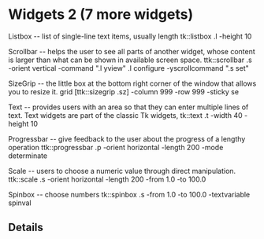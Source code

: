 # Widgets 2 (7 more widgets)

Listbox     -- list of single-line text items, usually length
            tk::listbox .l -height 10

Scrollbar   -- helps the user to see all parts of another widget, 
                whose content is larger than what can be shown in available screen space.
            ttk::scrollbar .s -orient vertical -command ".l yview" 
            .l configure -yscrollcommand ".s set"

SizeGrip    -- the little box at the bottom right corner of the window that allows you to resize it.
            grid [ttk::sizegrip .sz] -column 999 -row 999 -sticky se

Text        --  provides users with an area so that they can enter multiple lines of text. 
            Text widgets are part of the classic Tk widgets,
            tk::text .t -width 40 -height 10

Progressbar -- give feedback to the user about the progress of a lengthy operation
            ttk::progressbar .p -orient horizontal -length 200 -mode determinate

Scale       -- users to choose a numeric value through direct manipulation.
            ttk::scale .s -orient horizontal -length 200 -from 1.0 -to 100.0

Spinbox     --  choose numbers 
            tk::spinbox .s -from 1.0 -to 100.0 -textvariable spinval


## Details


